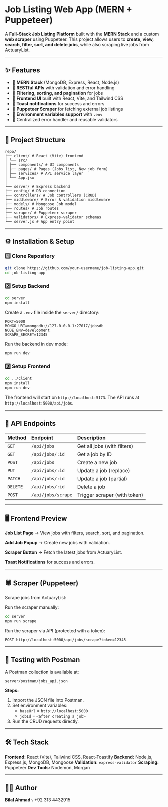 # Job Listing Web App (MERN + Puppeteer)

A **Full-Stack Job Listing Platform** built with the **MERN Stack** and a custom **web scraper** using Puppeteer. This project allows users to **create, view, search, filter, sort, and delete jobs**, while also scraping live jobs from ActuaryList.

-----

## ✨ Features

  - 🔹 **MERN Stack** (MongoDB, Express, React, Node.js)
  - 🔹 **RESTful APIs** with validation and error handling
  - 🔹 **Filtering, sorting, and pagination** for jobs
  - 🔹 **Frontend UI** built with React, Vite, and Tailwind CSS
  - 🔹 **Toast notifications** for success and errors
  - 🔹 **Puppeteer Scraper** for fetching external job listings
  - 🔹 **Environment variables support** with `.env`
  - 🔹 Centralized error handler and reusable validators

-----

## 📂 Project Structure

```
repo/
├── client/ # React (Vite) frontend
│ └── src/
│ ├── components/ # UI components
│ ├── pages/ # Pages (Jobs list, New job form)
│ ├── services/ # API service layer
│ └── App.jsx
│
└── server/ # Express backend
├── config/ # DB connection
├── controllers/ # Job controllers (CRUD)
├── middleware/ # Error & validation middleware
├── models/ # Mongoose Job model
├── routes/ # Job routes
├── scraper/ # Puppeteer scraper
├── validators/ # Express-validator schemas
└── server.js # App entry point
```

-----

## ⚙️ Installation & Setup

### 1️⃣ Clone Repository

```bash
git clone https://github.com/your-username/job-listing-app.git
cd job-listing-app
```

### 2️⃣ Setup Backend

```bash
cd server
npm install
```

Create a `.env` file inside the `server/` directory:

```env
PORT=5000
MONGO_URI=mongodb://127.0.0.0.1:27017/jobsdb
NODE_ENV=development
SCRAPE_SECRET=12345
```

Run the backend in dev mode:

```bash
npm run dev
```

### 3️⃣ Setup Frontend

```bash
cd ../client
npm install
npm run dev
```

The frontend will start on `http://localhost:5173`.
The API runs at `http://localhost:5000/api/jobs`.

-----

## 🔗 API Endpoints

| Method | Endpoint | Description |
| :--- | :--- | :--- |
| `GET` | `/api/jobs` | Get all jobs (with filters) |
| `GET` | `/api/jobs/:id` | Get a job by ID |
| `POST` | `/api/jobs` | Create a new job |
| `PUT` | `/api/jobs/:id` | Update a job (replace) |
| `PATCH` | `/api/jobs/:id` | Update a job (partial) |
| `DELETE` | `/api/jobs/:id` | Delete a job |
| `POST` | `/api/jobs/scrape` | Trigger scraper (with token) |

-----

## 🖥️ Frontend Preview

**Job List Page** → View jobs with filters, search, sort, and pagination.

**Add Job Popup** → Create new jobs with validation.

**Scraper Button** → Fetch the latest jobs from ActuaryList.

**Toast Notifications** for success and errors.

-----

## 🕷️ Scraper (Puppeteer)

Scrape jobs from ActuaryList:

Run the scraper manually:

```bash
cd server
npm run scrape
```

Run the scraper via API (protected with a token):

```
POST http://localhost:5000/api/jobs/scrape?token=12345
```

-----

## 🧪 Testing with Postman

A Postman collection is available at:

```
server/postman/jobs_api.json
```

**Steps:**

1.  Import the JSON file into Postman.
2.  Set environment variables:
      - `baseUrl` = `http://localhost:5000`
      - `jobId` = `<after creating a job>`
3.  Run the CRUD requests directly.

-----

## 🛠️ Tech Stack

**Frontend:** React (Vite), Tailwind CSS, React-Toastify
**Backend:** Node.js, Express.js, MongoDB, Mongoose
**Validation:** `express-validator`
**Scraping:** Puppeteer
**Dev Tools:** Nodemon, Morgan

-----

## 👨‍💻 Author

**Bilal Ahmad**
📞 +92 313 4432915